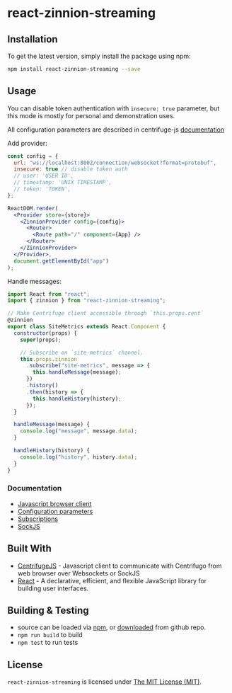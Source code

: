 # react-zinnion-streaming

## Installation

To get the latest version, simply install the package using npm:

```sh
npm install react-zinnion-streaming --save
```

## Usage

You can disable token authentication with `insecure: true` parameter, but this mode is mostly for personal and demonstration uses.

All configuration parameters are described in centrifuge-js [documentation](https://fzambia.gitbooks.io/centrifugal/content/clients/javascript.html#configuration-parameters)

Add provider:

```jsx harmony
const config = {
  url: "ws://localhost:8002/connection/websocket?format=protobuf",
  insecure: true // disable token auth
  // user: 'USER ID',
  // timestamp: 'UNIX TIMESTAMP',
  // token: 'TOKEN',
};

ReactDOM.render(
  <Provider store={store}>
    <ZinnionProvider config={config}>
      <Router>
        <Route path="/" component={App} />
      </Router>
    </ZinnionProvider>
  </Provider>,
  document.getElementById("app")
);
```

Handle messages:

```jsx harmony
import React from "react";
import { zinnion } from "react-zinnion-streaming";

// Make Centrifuge client accessible through `this.props.cent`
@zinnion
export class SiteMetrics extends React.Component {
  constructor(props) {
    super(props);

    // Subscribe on `site-metrics` channel.
    this.props.zinnion
      .subscribe("site-metrics", message => {
        this.handleMessage(message);
      })
      .history()
      .then(history => {
        this.handleHistory(history);
      });
  }

  handleMessage(message) {
    console.log("message", message.data);
  }

  handleHistory(history) {
    console.log("history", history.data);
  }
}
```

### Documentation

- [Javascript browser client](https://fzambia.gitbooks.io/centrifugal/content/clients/javascript.html)
- [Configuration parameters](https://fzambia.gitbooks.io/centrifugal/content/clients/javascript.html#configuration-parameters)
- [Subscriptions](https://fzambia.gitbooks.io/centrifugal/content/clients/javascript.html#subscriptions)
- [SockJS](https://fzambia.gitbooks.io/centrifugal/content/clients/javascript.html#sockjs)

## Built With

- [CentrifugeJS](https://github.com/centrifugal/centrifuge-js) - Javascript client to communicate with Centrifugo from web browser over Websockets or SockJS
- [React](https://github.com/facebook/react) - A declarative, efficient, and flexible JavaScript library for building user interfaces.

## Building & Testing

- source can be loaded via [npm](https://www.npmjs.com/package/react-zinnion-streaming), or [downloaded](https://github.com/maurodelazeri/react-zinnion-streaming/archive/master.zip) from github repo.
- `npm run build` to build
- `npm test` to run tests

## License

`react-zinnion-streaming` is licensed under [The MIT License (MIT)](LICENSE).

```

```
